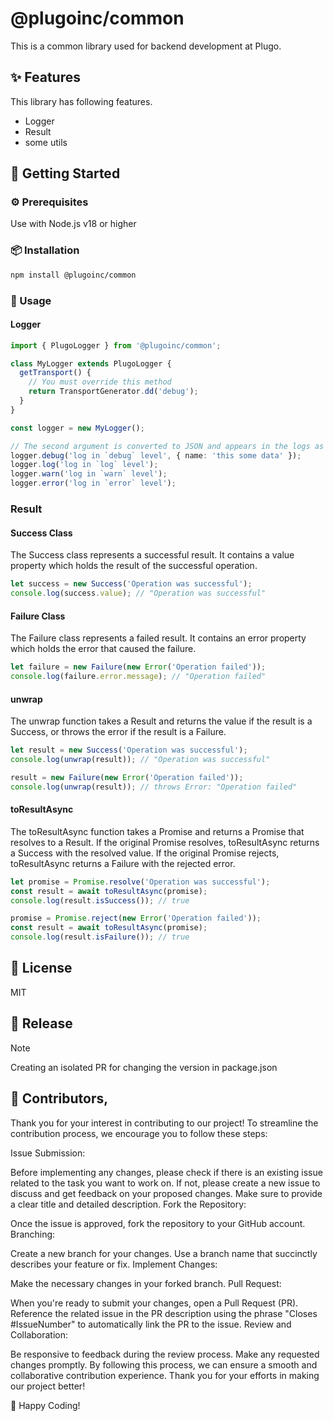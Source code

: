 # @plugoinc/common

This is a common library used for backend development at Plugo.

## ✨ Features

This library has following features.

- Logger
- Result
- some utils

## 🚀 Getting Started

### ⚙️ Prerequisites

Use with Node.js v18 or higher

### 📦 Installation

```bash
npm install @plugoinc/common
```

### 📖 Usage

#### Logger

```typescript
import { PlugoLogger } from '@plugoinc/common';

class MyLogger extends PlugoLogger {
  getTransport() {
    // You must override this method
    return TransportGenerator.dd('debug');
  }
}

const logger = new MyLogger();

// The second argument is converted to JSON and appears in the logs as metadata.
logger.debug('log in `debug` level', { name: 'this some data' });
logger.log('log in `log` level');
logger.warn('log in `warn` level');
logger.error('log in `error` level');
```

### Result

#### Success Class

The Success class represents a successful result. It contains a value property which holds the result of the successful operation.

```typescript
let success = new Success('Operation was successful');
console.log(success.value); // "Operation was successful"
```

#### Failure Class

The Failure class represents a failed result. It contains an error property which holds the error that caused the failure.

```typescript
let failure = new Failure(new Error('Operation failed'));
console.log(failure.error.message); // "Operation failed"
```

#### unwrap

The unwrap function takes a Result and returns the value if the result is a Success, or throws the error if the result is a Failure.

```typescript
let result = new Success('Operation was successful');
console.log(unwrap(result)); // "Operation was successful"

result = new Failure(new Error('Operation failed'));
console.log(unwrap(result)); // throws Error: "Operation failed"
```

#### toResultAsync

The toResultAsync function takes a Promise and returns a Promise that resolves to a Result. If the original Promise resolves, toResultAsync returns a Success with the resolved value. If the original Promise rejects, toResultAsync returns a Failure with the rejected error.

```typescript
let promise = Promise.resolve('Operation was successful');
const result = await toResultAsync(promise);
console.log(result.isSuccess()); // true

promise = Promise.reject(new Error('Operation failed'));
const result = await toResultAsync(promise);
console.log(result.isFailure()); // true
```

## 🪪 License

MIT

## 🚢 Release

> [!NOTE]
> Creating an isolated PR for changing the version in package.json

## 👋 Contributors,

Thank you for your interest in contributing to our project! To streamline the contribution process, we encourage you to follow these steps:

Issue Submission:

Before implementing any changes, please check if there is an existing issue related to the task you want to work on.
If not, please create a new issue to discuss and get feedback on your proposed changes. Make sure to provide a clear title and detailed description.
Fork the Repository:

Once the issue is approved, fork the repository to your GitHub account.
Branching:

Create a new branch for your changes. Use a branch name that succinctly describes your feature or fix.
Implement Changes:

Make the necessary changes in your forked branch.
Pull Request:

When you're ready to submit your changes, open a Pull Request (PR).
Reference the related issue in the PR description using the phrase "Closes #IssueNumber" to automatically link the PR to the issue.
Review and Collaboration:

Be responsive to feedback during the review process. Make any requested changes promptly.
By following this process, we can ensure a smooth and collaborative contribution experience. Thank you for your efforts in making our project better!

🚀 Happy Coding!
